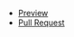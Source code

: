   - [Preview](https://timoxa2t.github.io/Lesson-0/)
  - [Pull Request](https://github.com/timoxa2t/Lesson-0/compare/main...gh-pages)